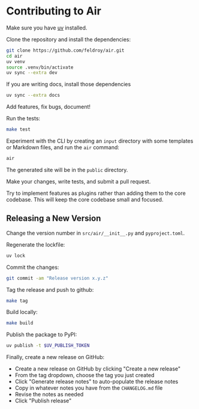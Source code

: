 # Contributing to Air

Make sure you have [uv](https://docs.astral.sh/uv/getting-started/installation/) installed.

Clone the repository and install the dependencies:

```bash
git clone https://github.com/feldroy/air.git
cd air
uv venv
source .venv/bin/activate
uv sync --extra dev
```

If you are writing docs, install those dependencies

```sh
uv sync --extra docs
```

Add features, fix bugs, document!

Run the tests:

```bash
make test
```

Experiment with the CLI by creating an `input` directory with some templates or Markdown files, and run the `air` command:

```bash
air
```

The generated site will be in the `public` directory.

Make your changes, write tests, and submit a pull request.

Try to implement features as plugins rather than adding them to the core codebase. This will keep the core codebase small and focused.

## Releasing a New Version

Change the version number in `src/air/__init__.py` and `pyproject.toml`.

Regenerate the lockfile:

```bash
uv lock
```

Commit the changes:

```sh
git commit -am "Release version x.y.z"
```

Tag the release and push to github:

```sh
make tag
```

Build locally:

```bash
make build
```

Publish the package to PyPI:

```bash
uv publish -t $UV_PUBLISH_TOKEN
```

Finally, create a new release on GitHub:

* Create a new release on GitHub by clicking "Create a new release"
* From the tag dropdown, choose the tag you just created
* Click "Generate release notes" to auto-populate the release notes
* Copy in whatever notes you have from the `CHANGELOG.md` file
* Revise the notes as needed
* Click "Publish release"
